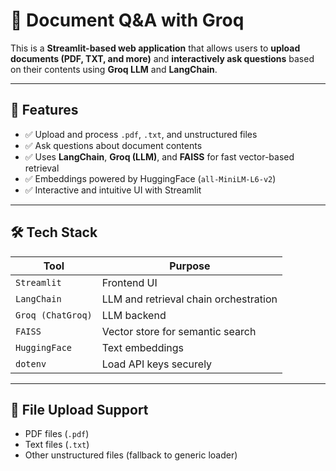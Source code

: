 # 📄 Document Q&A with Groq

This is a **Streamlit-based web application** that allows users to **upload documents (PDF, TXT, and more)** and **interactively ask questions** based on their contents using **Groq LLM** and **LangChain**.

---

## 🚀 Features

- ✅ Upload and process `.pdf`, `.txt`, and unstructured files
- ✅ Ask questions about document contents
- ✅ Uses **LangChain**, **Groq (LLM)**, and **FAISS** for fast vector-based retrieval
- ✅ Embeddings powered by HuggingFace (`all-MiniLM-L6-v2`)
- ✅ Interactive and intuitive UI with Streamlit

---

## 🛠️ Tech Stack

| Tool              | Purpose                                  |
|------------------|------------------------------------------|
| `Streamlit`       | Frontend UI                              |
| `LangChain`       | LLM and retrieval chain orchestration    |
| `Groq (ChatGroq)` | LLM backend                              |
| `FAISS`           | Vector store for semantic search         |
| `HuggingFace`     | Text embeddings                          |
| `dotenv`          | Load API keys securely                   |

---

## 📂 File Upload Support

- PDF files (`.pdf`)
- Text files (`.txt`)
- Other unstructured files (fallback to generic loader)

